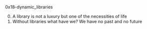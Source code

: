 0x18-dynamic_libraries

0. A library is not a luxury but one of the necessities of life
1. Without libraries what have we? We have no past and no future

